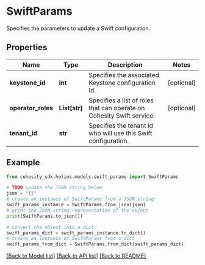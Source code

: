 # SwiftParams

Specifies the parameters to update a Swift configuration.

## Properties

Name | Type | Description | Notes
------------ | ------------- | ------------- | -------------
**keystone_id** | **int** | Specifies the associated Keystone configuration Id. | [optional] 
**operator_roles** | **List[str]** | Specifies a list of roles that can operate on Cohesity Swift service. | [optional] 
**tenant_id** | **str** | Specifies the tenant Id who will use this Swift configuration. | 

## Example

```python
from cohesity_sdk.helios.models.swift_params import SwiftParams

# TODO update the JSON string below
json = "{}"
# create an instance of SwiftParams from a JSON string
swift_params_instance = SwiftParams.from_json(json)
# print the JSON string representation of the object
print(SwiftParams.to_json())

# convert the object into a dict
swift_params_dict = swift_params_instance.to_dict()
# create an instance of SwiftParams from a dict
swift_params_from_dict = SwiftParams.from_dict(swift_params_dict)
```
[[Back to Model list]](../README.md#documentation-for-models) [[Back to API list]](../README.md#documentation-for-api-endpoints) [[Back to README]](../README.md)


